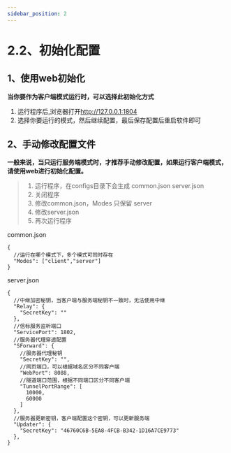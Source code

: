 ```yaml
---
sidebar_position: 2
---
```


# 2.2、初始化配置

## 1、使用web初始化
**当你要作为客户端模式运行时，可以选择此初始化方式**

1. 运行程序后,浏览器打开<a href="http://127.0.0.1:1804" target="_blank">http://127.0.0.1:1804</a>
2. 选择你要运行的模式，然后继续配置，最后保存配置后重启软件即可


## 2、手动修改配置文件

**一般来说，当只运行服务端模式时，才推荐手动修改配置，如果运行客户端模式，请使用web进行初始化配置。**

> 1. 运行程序，在configs目录下会生成 common.json server.json
> 2. 关闭程序
> 3. 修改common.json，Modes 只保留 server
> 4. 修改server.json
> 5. 再次运行程序

common.json
```
{
  //运行在哪个模式下，多个模式可同时存在
  "Modes": ["client","server"]
}
```
server.json
```
{
  //中继加密秘钥，当客户端与服务端秘钥不一致时，无法使用中继
  "Relay": {
    "SecretKey": ""
  },
  //信标服务监听端口
  "ServicePort": 1802,
  //服务器代理穿透配置
  "SForward": {
    //服务器代理秘钥
    "SecretKey": "",
    //网页端口，可以根据域名区分不同客户端
    "WebPort": 8088,
    //隧道端口范围，根据不同端口区分不同客户端
    "TunnelPortRange": [
      10000,
      60000
    ]
  },
  //服务器更新密钥，客户端配置这个密钥，可以更新服务端
  "Updater": {
    "SecretKey": "46760C6B-5EA8-4FCB-B342-1D16A7CE9773"
  },
}
```